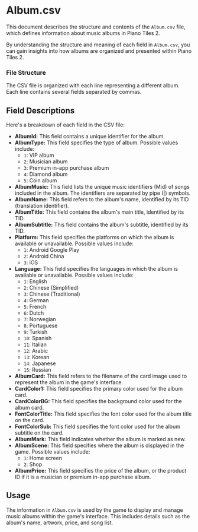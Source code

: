 # Album.csv

This document describes the structure and contents of the `Album.csv` file, which defines information about music albums in Piano Tiles 2.

By understanding the structure and meaning of each field in `Album.csv`, you can gain insights into how albums are organized and presented within Piano Tiles 2.

### File Structure

The CSV file is organized with each line representing a different album. Each line contains several fields separated by commas.

## Field Descriptions

Here's a breakdown of each field in the CSV file:

-   **AlbumId:** This field contains a unique identifier for the album.
-   **AlbumType:** This field specifies the type of album. Possible values include:
    -   `1`: VIP album
    -   `2`: Musician album
    -   `3`: Premium in-app purchase album
    -   `4`: Diamond album
    -   `5`: Coin album
-   **AlbumMusic:** This field lists the unique music identifiers (Mid) of songs included in the album. The identifiers are separated by pipe (|) symbols.
-   **AlbumName:** This field refers to the album's name, identified by its TID (translation identifier).
-   **AlbumTitle:** This field contains the album's main title, identified by its TID.
-   **AlbumSubtitle:** This field contains the album's subtitle, identified by its TID.
-   **Platform:** This field specifies the platforms on which the album is available or unavailable. Possible values include:
    -   `1`: Android Google Play
    -   `2`: Android China
    -   `3`: iOS
-   **Language:** This field specifies the languages in which the album is available or unavailable. Possible values include:
    -   `1`: English
    -   `2`: Chinese (Simplified)
    -   `3`: Chinese (Traditional)
    -   `4`: German
    -   `5`: French
    -   `6`: Dutch
    -   `7`: Norwegian
    -   `8`: Portuguese
    -   `9`: Turkish
    -   `10`: Spanish
    -   `11`: Italian
    -   `12`: Arabic
    -   `13`: Korean
    -   `14`: Japanese
    -   `15`: Russian
-   **AlbumCard:** This field refers to the filename of the card image used to represent the album in the game's interface.
-   **CardColor1:** This field specifies the primary color used for the album card.
-   **CardColorBG:** This field specifies the background color used for the album card.
-   **FontColorTitle:** This field specifies the font color used for the album title on the card.
-   **FontColorSub:** This field specifies the font color used for the album subtitle on the card.
-   **AlbumMark:** This field indicates whether the album is marked as new.
-   **AlbumScene:** This field specifies where the album is displayed in the game. Possible values include:
    -   `1`: Home screen
    -   `2`: Shop
-   **AlbumPrice:** This field specifies the price of the album, or the product ID if it is a musician or premium in-app purchase album.

## Usage

The information in `Album.csv` is used by the game to display and manage music albums within the game's interface. This includes details such as the album's name, artwork, price, and song list.
